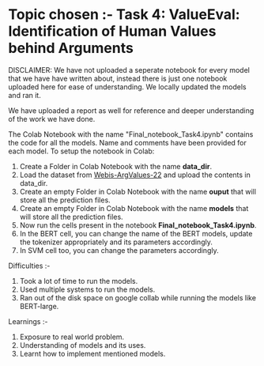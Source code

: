 # Topic chosen :- Task 4: ValueEval: Identification of Human Values behind Arguments

DISCLAIMER: We have not uploaded a seperate notebook for every model that we have have written about, instead there is just one notebook uploaded here for ease of understanding. We locally updated the models and ran it.

We have uploaded a report as well for reference and deeper understanding of the work we have done.

The Colab Notebook with the name "Final_notebook_Task4.ipynb" contains the code for all the models. Name and comments have been provided for each model. To setup the notebook in Colab: 
1. Create a Folder in Colab Notebook with the name **data_dir**.
2. Load the dataset from [Webis-ArgValues-22](https://zenodo.org/record/6855004#.Y5j7yezMK3I) and upload the contents in data_dir.
3. Create an empty Folder in Colab Notebook with the name **ouput** that will store all the prediction files.
4. Create an empty Folder in Colab Notebook with the name **models** that will store all the prediction files.
5. Now run the cells present in the notebook **Final_notebook_Task4.ipynb**.
6. In the BERT cell, you can change the name of the BERT models, update the tokenizer appropriately and its parameters accordingly.
7. In SVM cell too, you can change the parameters accordingly.


Difficulties :-

1) Took a lot of time to run the models.
2) Used multiple systems to run the models.
3) Ran out of the disk space on google collab while running the models like BERT-large.

Learnings :-

1) Exposure to real world problem.
2) Understanding of models and its uses.
3) Learnt how to implement mentioned models.
